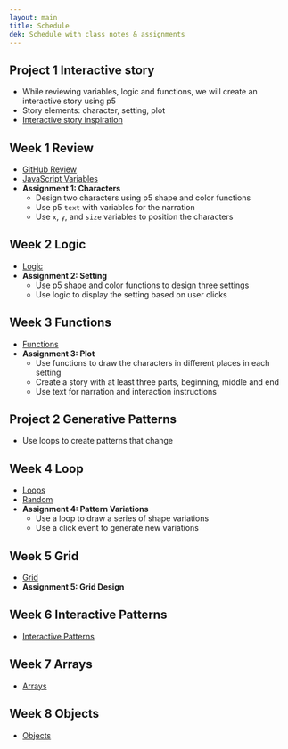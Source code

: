 ```yaml
---
layout: main
title: Schedule
dek: Schedule with class notes & assignments
---
```


## Project 1 **Interactive story**
- While reviewing variables, logic and functions, we will create an interactive story using p5
- Story elements: character, setting, plot
- [Interactive story inspiration](inspiration/interactive_story/)

## Week 1 **Review**
- [GitHub Review](notes/github)
- [JavaScript Variables](notes/variables)
- **Assignment 1: Characters**
	- Design two characters using p5 shape and color functions
	- Use p5 `text` with variables for the narration
	- Use `x`, `y`, and `size` variables to position the characters

## Week 2 **Logic**
- [Logic](notes/logic)
- **Assignment 2: Setting**
	- Use p5 shape and color functions to design three settings
	- Use logic to display the setting based on user clicks

## Week 3 **Functions**
- [Functions](notes/functions)
- **Assignment 3: Plot**
	- Use functions to draw the characters in different places in each setting
	- Create a story with at least three parts, beginning, middle and end
	- Use text for narration and interaction instructions

## Project 2 **Generative Patterns**
- Use loops to create patterns that change 

## Week 4 **Loop**
- [Loops](notes/loop)
- [Random](notes/random)
- **Assignment 4: Pattern Variations**
	- Use a loop to draw a series of shape variations
	- Use a click event to generate new variations

## Week 5 **Grid**
- [Grid](notes/grid)
- **Assignment 5: Grid Design**

## Week 6 **Interactive Patterns**
- [Interactive Patterns]()

## Week 7 Arrays
- [Arrays]()

<!-- 
	rectXY.push([mouseX, mouseY]);
 -->

## Week 8 Objects
- [Objects]()


<!-- 

other courses
	http://www.cs.cmu.edu/~./15110/schedule.html
	http://cmuems.com/2015c/
	http://www.cs.cmu.edu/~112/notes/notes-1d-lists.html
	https://creative-coding.decontextualize.com/
	http://coursescript.com/notes/interactivecomputing/objects/index.html



midterm - giphy
- meme generator - user adds meme search and text for meme and it generates meme with image
- meme madlibs/quiz game
- meme choose the right image for search term
- 

interactive story
	- decision tree, user experience map
	- input vs branching stories
	- randomized outputs
interactive comic
	- clicking on images
	- decision trees etc
interactive video
	- using web video
	- combine video sources
	- youtube and native video
data api
	- data viz
	- user input
meme generator
	- get a random image
	- random text
	- 

css3
more git
threejs?
libraries?

http://teachingmultimedia.net/mmp420syllabus.html

-->